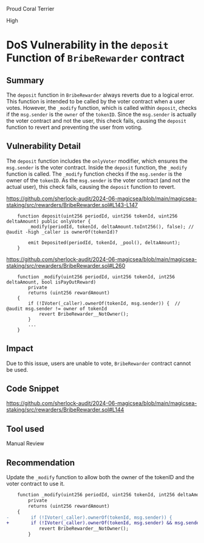 Proud Coral Terrier

High

# DoS Vulnerability in the `deposit` Function of `BribeRewarder` contract


## Summary
The `deposit` function in `BribeRewarder` always reverts due to a logical error.
This function is intended to be called by the voter contract when a user votes.
However, the `_modify` function, which is called within `deposit`, checks if the `msg.sender` is the `owner` of the `tokenID`.
Since the `msg.sender` is actually the voter contract and not the user, this check fails, causing the `deposit` function to revert and preventing the user from voting.

## Vulnerability Detail
The `deposit` function includes the `onlyVoter` modifier, which ensures the `msg.sender` is the voter contract.
Inside the `deposit` function, the `_modify` function is called.
The `_modify` function checks if the `msg.sender` is the owner of the `tokenID`.
As the `msg.sender` is the voter contract (and not the actual user), this check fails, causing the `deposit` function to revert.

https://github.com/sherlock-audit/2024-06-magicsea/blob/main/magicsea-staking/src/rewarders/BribeRewarder.sol#L143-L147
```solidity
    function deposit(uint256 periodId, uint256 tokenId, uint256 deltaAmount) public onlyVoter {
        _modify(periodId, tokenId, deltaAmount.toInt256(), false); // @audit -high _caller is ownerOf(tokenId)?

        emit Deposited(periodId, tokenId, _pool(), deltaAmount);
    }
```
https://github.com/sherlock-audit/2024-06-magicsea/blob/main/magicsea-staking/src/rewarders/BribeRewarder.sol#L260
```solidity
    function _modify(uint256 periodId, uint256 tokenId, int256 deltaAmount, bool isPayOutReward)
        private
        returns (uint256 rewardAmount)
    {
        if (!IVoter(_caller).ownerOf(tokenId, msg.sender)) {  // @audit msg.sender != owner of tokenId
            revert BribeRewarder__NotOwner();
        }
        ...
    }
```

## Impact
Due to this issue, users are unable to vote, `BribeRewarder` contract cannot be used.

## Code Snippet
https://github.com/sherlock-audit/2024-06-magicsea/blob/main/magicsea-staking/src/rewarders/BribeRewarder.sol#L144

## Tool used
Manual Review

## Recommendation
Update the `_modify` function to allow both the owner of the tokenID and the voter contract to use it.

```diff
    function _modify(uint256 periodId, uint256 tokenId, int256 deltaAmount, bool isPayOutReward)
        private
        returns (uint256 rewardAmount)
    {
-        if (!IVoter(_caller).ownerOf(tokenId, msg.sender)) {
+        if (!IVoter(_caller).ownerOf(tokenId, msg.sender) && msg.sender != _caller) {
            revert BribeRewarder__NotOwner();
        }
```

